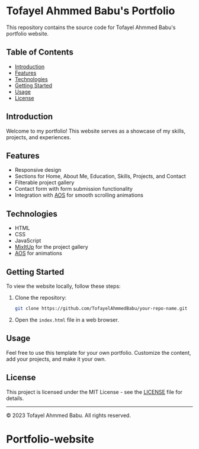 # Tofayel Ahmmed Babu's Portfolio

This repository contains the source code for Tofayel Ahmmed Babu's portfolio website.

## Table of Contents

- [Introduction](#introduction)
- [Features](#features)
- [Technologies](#technologies)
- [Getting Started](#getting-started)
- [Usage](#usage)
- [License](#license)

## Introduction

Welcome to my portfolio! This website serves as a showcase of my skills, projects, and experiences.

## Features

- Responsive design
- Sections for Home, About Me, Education, Skills, Projects, and Contact
- Filterable project gallery
- Contact form with form submission functionality
- Integration with [AOS](https://github.com/michalsnik/aos) for smooth scrolling animations

## Technologies

- HTML
- CSS
- JavaScript
- [MixItUp](https://github.com/patrickkunka/mixitup) for the project gallery
- [AOS](https://github.com/michalsnik/aos) for animations

## Getting Started

To view the website locally, follow these steps:

1. Clone the repository:

    ```bash
    git clone https://github.com/TofayelAhmmedBabu/your-repo-name.git
    ```

2. Open the `index.html` file in a web browser.

## Usage

Feel free to use this template for your own portfolio. Customize the content, add your projects, and make it your own.

## License

This project is licensed under the MIT License - see the [LICENSE](LICENSE) file for details.

---

&copy; 2023 Tofayel Ahmmed Babu. All rights reserved.
# Portfolio-website
